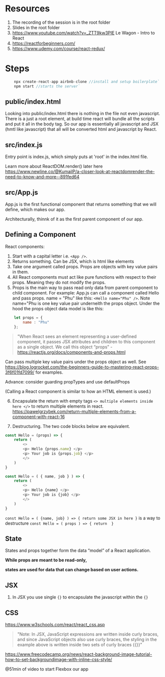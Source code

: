 # Resources
1. The recording of the session is in the root folder
2. Slides in the root folder
3. https://www.youtube.com/watch?v=_ZTT9kw3PIE Le Wagon - Intro to React 
4. https://reactforbeginners.com/
5. https://www.udemy.com/course/react-redux/

# Steps
```js
    npx create-react-app airbnb-clone //install and setup boilerplate`
    npm start //starts the server`
```
## public/index.html
Looking into public/index.html there is nothing in the file not even javascript. There is a just a root element, at build time react will bundle all the scripts and put it all in the body tag. So our app is essentially all javascript and JSX (hmtl like javascript) that all will be converted html and javascript by React.

## src/index.js

Entry point is index.js, which simply puts <App /> at 'root' in the index.html file.

Learn more about ReactDOM.render() later here https://www.newline.co/@KumailP/a-closer-look-at-reactdomrender-the-need-to-know-and-more--891fed64

## src/App.js
App.js is the first functional component that returns something that we will define, which makes our app.

Architecturally, thinnk of it as the first parent component of our app.

## Defining a Component
React components:
1. Start with a capital letter i.e. `<App />`.
2. Returns something. Can be JSX, which is html like elements
3. Take one argument called props. Props are objects with key value pairs in them.
4. All React components must act like pure functions with respect to their props. Meaning they do not modify the props.
5. Props is the main way to pass read only data from parent component to child component. For example: App.js can call a component called Hello and pass props. name = "Phu" like this: `<Hello name="Phu" />`. Note name="Phu is one key value pair underneith the props object. Under the hood the props object data model is like this:
```js
    let props = {
        name : "Phu"
    };
```
>"When React sees an element representing a user-defined component, it passes JSX attributes and children to this component as a single object. We call this object “props” - https://reactjs.org/docs/components-and-props.html

Can pass multiple key value pairs under the props object as well. See https://blog.logrocket.com/the-beginners-guide-to-mastering-react-props-3f6f01fd7099/ for examples.

Advance: consider guarding propTypes and use defaultProps

(Calling a React component is similar to how an HTML element is used.)

6. Encapsulate the return with empty tags `<> multiple elements inside here </>` to return multiple elements in react. https://pawelgrzybek.com/return-multiple-elements-from-a-component-with-react-16

7. Destructuring. The two code blocks below are equivalent.
```js
const Hello = (props) => {
    return (
        <>
        <p> Hello {props.name} </p>
        <p> Your job is {props.job} </p>
        </>
    )
}
```

```js
const Hello = ( { name, job } ) => {
    return (
        <>
        <p> Hello {name} </p>
        <p> Your job is {job} </p>
        </>
    )
}
```


`const Hello = ( {name, job} ) => { return some JSX in here }` is a way to destructure 
`const Hello = ( props ) => { return  }` 


## State
States and props together form the data “model” of a React application. 

**While props are meant to be read-only,**

**states are used for data that can change based on user actions.**

## JSX
1. In JSX you use single `{}` to encapsulate the javascript within the `{}`

## CSS
https://www.w3schools.com/react/react_css.asp

>"Note: In JSX, JavaScript expressions are written inside curly braces, and since JavaScript objects also use curly braces, the styling in the example above is written inside two sets of curly braces {{}}"

https://www.freecodecamp.org/news/react-background-image-tutorial-how-to-set-backgroundimage-with-inline-css-style/

@51min of video to start Flexbox our app